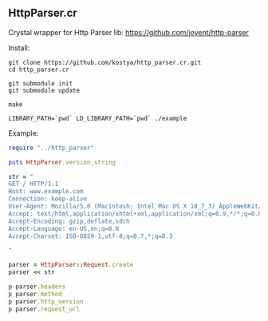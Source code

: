 HttpParser.cr
-------------

Crystal wrapper for Http Parser lib: https://github.com/joyent/http-parser

Install:

```
git clone https://github.com/kostya/http_parser.cr.git
cd http_parser.cr

git submodule init
git submodule update

make

LIBRARY_PATH=`pwd` LD_LIBRARY_PATH=`pwd` ./example
```


Example:
```ruby
require "../http_parser"

puts HttpParser.version_string

str = "
GET / HTTP/1.1
Host: www.example.com
Connection: keep-alive
User-Agent: Mozilla/5.0 (Macintosh; Intel Mac OS X 10_7_3) AppleWebKit/535.11 (KHTML, like Gecko) Chrome/17.0.963.78 S
Accept: text/html,application/xhtml+xml,application/xml;q=0.9,*/*;q=0.8
Accept-Encoding: gzip,deflate,sdch
Accept-Language: en-US,en;q=0.8
Accept-Charset: ISO-8859-1,utf-8;q=0.7,*;q=0.3

"

parser = HttpParser::Request.create
parser << str

p parser.headers
p parser.method
p parser.http_version
p parser.request_url
```